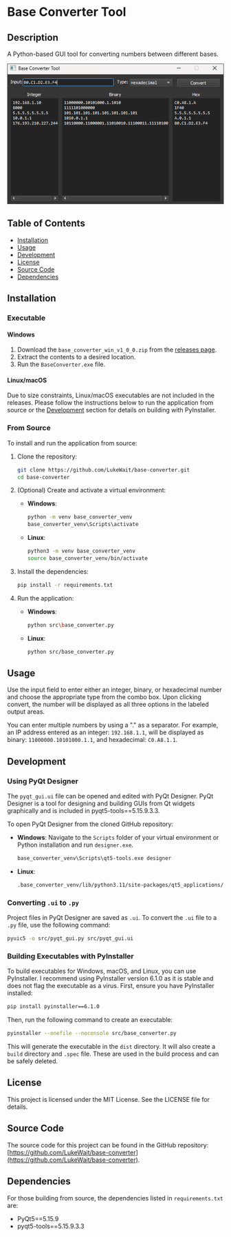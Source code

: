 # Base Converter Tool

## Description
A Python-based GUI tool for converting numbers between different bases.

<p align="center">
  <img src="https://github.com/LukeWait/base-converter/raw/main/assets/screenshots/base-converter-preview.png" alt="App Screenshot" width="550">
</p>

## Table of Contents
- [Installation](#installation)
- [Usage](#usage)
- [Development](#development)
- [License](#license)
- [Source Code](#source-code)
- [Dependencies](#dependencies)

## Installation

### Executable
#### Windows
1. Download the `base_converter_win_v1_0_0.zip` from the [releases page](https://github.com/LukeWait/base-converter/releases).
2. Extract the contents to a desired location.
3. Run the `BaseConverter.exe` file.

#### Linux/macOS
Due to size constraints, Linux/macOS executables are not included in the releases. Please follow the instructions below to run the application from source or the [Development](#development) section for details on building with PyInstaller.

### From Source
To install and run the application from source:

1. Clone the repository:
    ```sh
    git clone https://github.com/LukeWait/base-converter.git
    cd base-converter
    ```

2. (Optional) Create and activate a virtual environment:
    - **Windows**:
      ```sh
      python -m venv base_converter_venv
      base_converter_venv\Scripts\activate
      ```
    - **Linux**:
      ```sh
      python3 -m venv base_converter_venv
      source base_converter_venv/bin/activate
      ```

3. Install the dependencies:
    ```sh
    pip install -r requirements.txt
    ```

4. Run the application:
    - **Windows**:
      ```sh
      python src\base_converter.py
      ```
    - **Linux**:
      ```sh
      python src/base_converter.py
      ```

## Usage
Use the input field to enter either an integer, binary, or hexadecimal number and choose the appropriate type from the combo box. Upon clicking convert, the number will be displayed as all three options in the labeled output areas.

You can enter multiple numbers by using a "." as a separator. For example, an IP address entered as an integer: `192.168.1.1`, will be displayed as binary: `11000000.10101000.1.1`, and hexadecimal: `C0.A8.1.1`.

## Development
### Using PyQt Designer
The `pyqt_gui.ui` file can be opened and edited with PyQt Designer. PyQt Designer is a tool for designing and building GUIs from Qt widgets graphically and is included in pyqt5-tools==5.15.9.3.3.

To open PyQt Designer from the cloned GitHub repository:
- **Windows**:
  Navigate to the `Scripts` folder of your virtual environment or Python installation and run `designer.exe`.
  ```sh
  base_converter_venv\Scripts\qt5-tools.exe designer
  ```

- **Linux**:  
  ```sh
  .base_converter_venv/lib/python3.11/site-packages/qt5_applications/Qt/bin/designer
  ```

### Converting `.ui` to `.py`
Project files in PyQt Designer are saved as `.ui`. To convert the `.ui` file to a `.py` file, use the following command:
```sh
pyuic5 -o src/pyqt_gui.py src/pyqt_gui.ui
```

### Building Executables with PyInstaller
To build executables for Windows, macOS, and Linux, you can use PyInstaller. I recommend using PyInstaller version 6.1.0 as it is stable and does not flag the executable as a virus. First, ensure you have PyInstaller installed:
```sh
pip install pyinstaller==6.1.0
```
Then, run the following command to create an executable:
```sh
pyinstaller --onefile --noconsole src/base_converter.py
```
This will generate the executable in the `dist` directory. It will also create a `build` directory and `.spec` file. These are used in the build process and can be safely deleted.

## License
This project is licensed under the MIT License. See the LICENSE file for details.

## Source Code
The source code for this project can be found in the GitHub repository: [https://github.com/LukeWait/base-converter](https://github.com/LukeWait/base-converter).

## Dependencies
For those building from source, the dependencies listed in `requirements.txt` are:
- PyQt5==5.15.9
- pyqt5-tools==5.15.9.3.3
